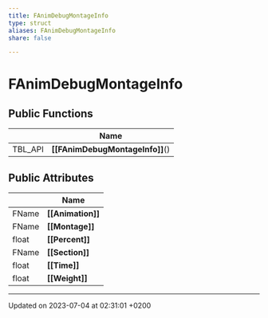 ```yaml
---
title: FAnimDebugMontageInfo
type: struct
aliases: FAnimDebugMontageInfo
share: false

---
```


# FAnimDebugMontageInfo





## Public Functions

|                | Name           |
| -------------- | -------------- |
| TBL_API | **[[FAnimDebugMontageInfo]]**() |

## Public Attributes

|                | Name           |
| -------------- | -------------- |
| FName | **[[Animation]]**  |
| FName | **[[Montage]]**  |
| float | **[[Percent]]**  |
| FName | **[[Section]]**  |
| float | **[[Time]]**  |
| float | **[[Weight]]**  |

-------------------------------

Updated on 2023-07-04 at 02:31:01 +0200
